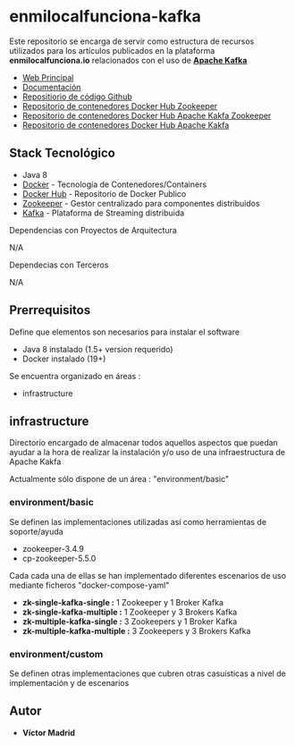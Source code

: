 # enmilocalfunciona-kafka

Este repositorio se encarga de servir como estructura de recursos utilizados para los artículos publicados en la plataforma **enmilocalfunciona.io** relacionados con el uso de **[Apache Kafka](https://kafka.apache.org/)**

* [Web Principal](https://kafka.apache.org/)
* [Documentación](https://kafka.apache.org/documentation/)
* [Repositiorio de código Github](https://github.com/apache/kafka)
* [Repositorio de contenedores Docker Hub Zookeeper](https://hub.docker.com/_/zookeeper)
* [Repositorio de contenedores Docker Hub Apache Kakfa Zookeeper](https://hub.docker.com/r/confluentinc/cp-zookeeper)
* [Repositorio de contenedores Docker Hub Apache Kakfa](https://hub.docker.com/r/confluentinc/cp-kafka)




## Stack Tecnológico

* Java 8
* [Docker](https://www.docker.com/) - Tecnología de Contenedores/Containers
* [Docker Hub](https://hub.docker.com/) - Repositorio de Docker Publico
* [Zookeeper](https://zookeeper.apache.org/) - Gestor centralizado para componentes distribuidos
* [Kafka](https://kafka.apache.org/) - Plataforma de Streaming distribuida

Dependencias con Proyectos de Arquitectura

N/A

Dependecias con Terceros

N/A





## Prerrequisitos

Define que elementos son necesarios para instalar el software

* Java 8 instalado (1.5+ version requerido)
* Docker instalado (19+)





Se encuentra organizado en áreas :

* infrastructure





## infrastructure

Directorio encargado de almacenar todos aquellos aspectos que puedan ayudar a la hora de realizar la instalación y/o uso de una infraestructura de Apache Kakfa

Actualmente sólo dispone de un área : "environment/basic"


### environment/basic

Se definen las implementaciones utilizadas así como herramientas de soporte/ayuda


* zookeeper-3.4.9
* cp-zookeeper-5.5.0

Cada cada una de ellas se han implementado diferentes escenarios de uso mediante ficheros "docker-compose-yaml"

* **zk-single-kafka-single :** 1 Zookeeper y 1 Broker Kafka
* **zk-single-kafka-multiple :** 1 Zookeeper y 3 Brokers Kafka 
* **zk-multiple-kafka-single :** 3 Zookeepers y 1 Broker Kafka 
* **zk-multiple-kafka-multiple :** 3 Zookeepers y 3 Brokers Kafka 


### environment/custom

Se definen otras implementaciones que cubren otras casuísticas a nivel de implementación y de escenarios






## Autor

* **Víctor Madrid**
